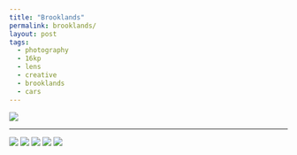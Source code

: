 ```yaml
---
title: "Brooklands"
permalink: brooklands/
layout: post
tags:
  - photography
  - 16kp
  - lens
  - creative
  - brooklands
  - cars
---
```


![](/content/posts/assets/photos/DSC02362.jpg)

---

![](/content/posts/assets/photos/DSC02358.jpg)
![](/content/posts/assets/photos/DSC02379.jpg)
![](/content/posts/assets/photos/DSC02383.jpg)
![](/content/posts/assets/photos/DSC02360.jpg)
![](/content/posts/assets/photos/DSC02374.jpg)